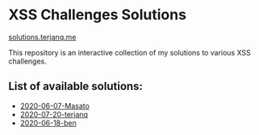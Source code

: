 # XSS Challenges Solutions
[solutions.terjanq.me](https://solutions.terjanq.me/)   


This repository is an interactive collection of my solutions to various XSS challenges.

## List of available solutions:
* [2020-06-07-Masato](https://solutions.terjanq.me/2020-06-07-Masato/index.html)
* [2020-07-20-terjanq](https://solutions.terjanq.me/2020-07-20-terjanq/index.html)
* [2020-06-18-ben](http://solutions.terjanq.me/2020-06-18-ben/index.html)
